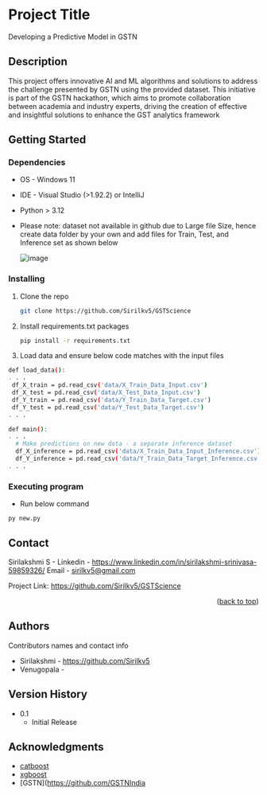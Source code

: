 # Project Title

Developing a Predictive Model in GSTN

## Description

This project offers innovative AI and ML algorithms and solutions to address the challenge presented by GSTN using the provided dataset. This initiative is part of the GSTN hackathon, which aims to promote collaboration between academia and industry experts, driving the creation of effective and insightful solutions to enhance the GST analytics framework

## Getting Started

### Dependencies

* OS - Windows 11
* IDE - Visual Studio (>1.92.2) or IntelliJ
* Python > 3.12
* Please note:  dataset not available in github due to Large file Size, hence create data folder by your own and add files for Train, Test, and Inference set as shown below

  ![image](https://github.com/user-attachments/assets/c62977a5-2f7f-4d76-8d76-c8aff34165d3)


### Installing

1. Clone the repo
   ```sh
   git clone https://github.com/Sirilkv5/GSTScience
   ```
2. Install requirements.txt packages
   ```sh
   pip install -r requirements.txt
   ```
3. Load data and ensure below code matches with the input files
  ```sh
  def load_data():
  . . .
   df_X_train = pd.read_csv('data/X_Train_Data_Input.csv')
   df_X_test = pd.read_csv('data/X_Test_Data_Input.csv')
   df_Y_train = pd.read_csv('data/Y_Train_Data_Target.csv')
   df_Y_test = pd.read_csv('data/Y_Test_Data_Target.csv')
  . . .

 def main():
 . . .
    # Make predictions on new data - a separate inference dataset
    df_X_inference = pd.read_csv('data/X_Train_Data_Input_Inference.csv')
    df_Y_inference = pd.read_csv('data/Y_Train_Data_Target_Inference.csv')
. . .
 ```

### Executing program

* Run below command
```
py new.py
```

<!-- CONTACT -->
## Contact

Sirilakshmi S  -
Linkedin - https://www.linkedin.com/in/sirilakshmi-srinivasa-59859326/ 
Email - sirilkv5@gmail.com

Project Link: https://github.com/Sirilkv5/GSTScience

<p align="right">(<a href="#readme-top">back to top</a>)</p>

## Authors

Contributors names and contact info

* Sirilakshmi - https://github.com/Sirilkv5
* Venugopala - 


## Version History

* 0.1
    * Initial Release


## Acknowledgments


* [catboost](https://catboost.ai/docs/concepts/python-reference_catboostclassifier)
* [xgboost](https://xgboost.readthedocs.io/en/stable/)
* [GSTN](https://github.com/GSTNIndia
